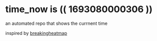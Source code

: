 # time_now is (( 1693080000306 ))

an automated repo that shows the currnent time

inspired by [breakingheatmap](https://github.com/breakingheatmap/breakingheatmap)